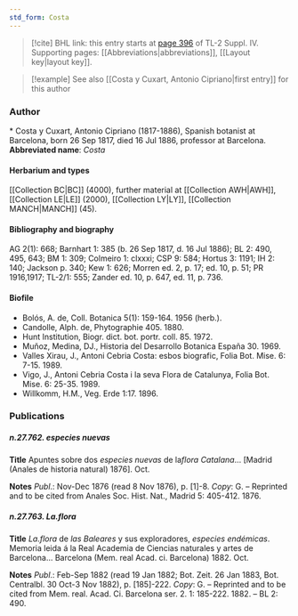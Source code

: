 ```yaml
---
std_form: Costa
---
```


> [!cite] BHL link: this entry starts at [page 396](https://www.biodiversitylibrary.org/page/33266073) of TL-2 Suppl. IV.
> Supporting pages: [[Abbreviations|abbreviations]], [[Layout key|layout key]].

> [!example] See also [[Costa y Cuxart, Antonio Cipriano|first entry]] for this author

### Author

\* Costa y Cuxart, Antonio Cipriano (1817-1886), Spanish botanist at Barcelona, born 26 Sep 1817, died 16 Jul 1886, professor at Barcelona. 
**Abbreviated name**: *Costa*

#### Herbarium and types

[[Collection BC|BC]] (4000), further material at [[Collection AWH|AWH]], [[Collection LE|LE]] (2000), [[Collection LY|LY]], [[Collection MANCH|MANCH]] (45).

#### Bibliography and biography

AG 2(1): 668; Barnhart 1: 385 (b. 26 Sep 1817, d. 16 Jul 1886); BL 2: 490, 495, 643; BM 1: 309; Colmeiro 1: clxxxi; CSP 9: 584; Hortus 3: 1191; IH 2: 140; Jackson p. 340; Kew 1: 626; Morren ed. 2, p. 17; ed. 10, p. 51; PR 1916,1917; TL-2/1: 555; Zander ed. 10, p. 647, ed. 11, p. 736.

#### Biofile

- Bolós, A. de, Coll. Botanica 5(1): 159-164. 1956 (herb.).
- Candolle, Alph. de, Phytographie 405. 1880.
- Hunt Institution, Biogr. dict. bot. portr. coll. 85. 1972.
- Muňoz, Medina, DJ., Historia del Desarrollo Botanica España 30. 1969.
- Valles Xirau, J., Antoni Cebria Costa: esbos biografic, Folia Bot. Mise. 6: 7-15. 1989.
- Vigo, J., Antoni Cebria Costa i la seva Flora de Catalunya, Folia Bot. Mise. 6: 25-35. 1989.
- Willkomm, H.M., Veg. Erde 1:17. 1896.

### Publications

##### n.27.762. especies nuevas

**Title**
Apuntes sobre dos *especies nuevas* de la*flora Catalana*... \[Madrid (Anales de historia natural) 1876\]. Oct.

**Notes**
*Publ*.: Nov-Dec 1876 (read 8 Nov 1876), p. \[1\]-8. *Copy*: G. – Reprinted and to be cited from Anales Soc. Hist. Nat., Madrid 5: 405-412. 1876.

##### n.27.763. La.flora

**Title**
*La.flora* de *las Baleares* y sus exploradores, *especies endémicas*. Memoria leida á la Real Academia de Ciencias naturales y artes de Barcelona... Barcelona (Mem. real Acad. ci. Barcelona) 1882. Oct.

**Notes**
*Publ*.: Feb-Sep 1882 (read 19 Jan 1882; Bot. Zeit. 26 Jan 1883, Bot. Centralbl. 30 Oct-3 Nov 1882), p. \[185\]-222. *Copy*: G. – Reprinted and to be cited from Mem. real. Acad. Ci. Barcelona ser. 2. 1: 185-222. 1882. – BL 2: 490.

